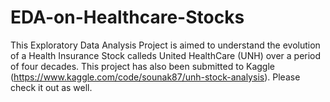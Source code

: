 # EDA-on-Healthcare-Stocks

This Exploratory Data Analysis Project is aimed to understand the evolution of a Health Insurance Stock calleds United HealthCare
(UNH) over a period of four decades. This project has also been submitted to Kaggle (https://www.kaggle.com/code/sounak87/unh-stock-analysis). Please check it out as well.
